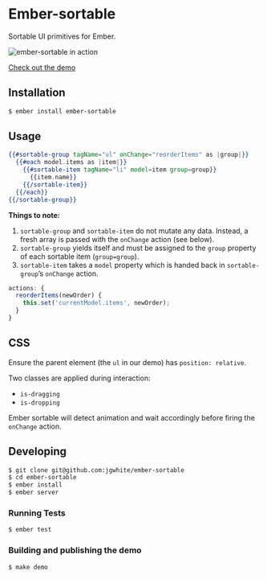 # Ember-sortable

Sortable UI primitives for Ember.

![ember-sortable in action](https://raw.githubusercontent.com/jgwhite/ember-sortable/master/demo.gif)

[Check out the demo](http://jgwhite.co.uk/ember-sortable/demo)

## Installation

```sh
$ ember install ember-sortable
```

## Usage

```hbs
{{#sortable-group tagName="ul" onChange="reorderItems" as |group|}}
  {{#each model.items as |item|}}
    {{#sortable-item tagName="li" model=item group=group}}
      {{item.name}}
    {{/sortable-item}}
  {{/each}}
{{/sortable-group}}
```

**Things to note:**

1. `sortable-group` and `sortable-item` do not mutate any data. Instead, a
   fresh array is passed with the `onChange` action (see below).
2. `sortable-group` yields itself and must be assigned to the `group` property
   of each sortable item (`group=group`).
3. `sortable-item` takes a `model` property which is handed back in
   `sortable-group`’s `onChange` action.

```js
actions: {
  reorderItems(newOrder) {
    this.set('currentModel.items', newOrder);
  }
}
```

## CSS

Ensure the parent element (the `ul` in our demo) has `position: relative`.

Two classes are applied during interaction:

- `is-dragging`
- `is-dropping`

Ember sortable will detect animation and wait accordingly before firing the
`onChange` action.

## Developing

```sh
$ git clone git@github.com:jgwhite/ember-sortable
$ cd ember-sortable
$ ember install
$ ember server
```

### Running Tests

```sh
$ ember test
```

### Building and publishing the demo

```sh
$ make demo
```
